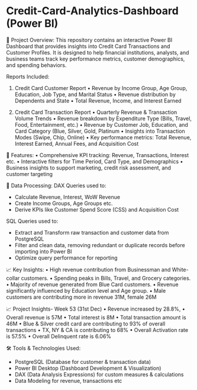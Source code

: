 # Credit-Card-Analytics-Dashboard (Power BI)
📁 Project Overview:
This repository contains an interactive Power BI Dashboard that provides insights into Credit Card Transactions and Customer Profiles.
It is designed to help financial institutions, analysts, and business teams track key performance metrics, customer demographics, and spending behaviors.

Reports Included:
1. Credit Card Customer Report 
• Revenue by Income Group, Age Group, Education, Job Type, and Marital Status
• Revenue distribution by Dependents and State
• Total Revenue, Income, and Interest Earned

2. Credit Card Transaction Report 
• Quarterly Revenue & Transaction Volume Trends
• Revenue breakdown by Expenditure Type (Bills, Travel, Food, Entertainment, etc.)
• Revenue by Customer Job, Education, and Card Category (Blue, Silver, Gold, Platinum
• Insights into Transaction Modes (Swipe, Chip, Online)
• Key performance metrics: Total Revenue, Interest Earned, Annual Fees, and Acquisition Cost

🚀 Features:
• Comprehensive KPI tracking: Revenue, Transactions, Interest etc.
• Interactive filters for Time Period, Card Type, and Demographics
• Business insights to support marketing, credit risk assessment, and customer targeting

🔹 Data Processing:
DAX Queries used to:
- Calculate Revenue, Interest, WoW Revenue
- Create Income Groups, Age Groups etc.
- Derive KPIs like Customer Spend Score (CSS) and Acquisition Cost

SQL Queries used to:
- Extract and Transform raw transaction and customer data from PostgreSQL
- Filter and clean data, removing redundant or duplicate records before importing into Power BI
- Optimize query performance for reporting

📈 Key Insights:
• High revenue contribution from Businessman and White-collar customers.
• Spending peaks in Bills, Travel, and Grocery categories.
• Majority of revenue generated from Blue Card customers.
• Revenue significantly influenced by Education level and Age group.
• Male customers are contributing more in revenue 31M, female 26M

📈 Project Insights- Week 53 (31st Dec)
• Revenue increased by 28.8%,
• Overall revenue is 57M
• Total interest is 8M
• Total transaction amount is 46M
• Blue & Silver credit card are contributing to 93% of overall transactions
• TX, NY & CA is contributing to 68%
• Overall Activation rate is 57.5%
• Overall Delinquent rate is 6.06%

🛠️ Tools & Technologies Used:
- PostgreSQL (Database for customer & transaction data)
- Power BI Desktop (Dashboard Development & Visualization)
- DAX (Data Analysis Expressions) for custom measures & calculations
- Data Modeling for revenue, transactions etc
